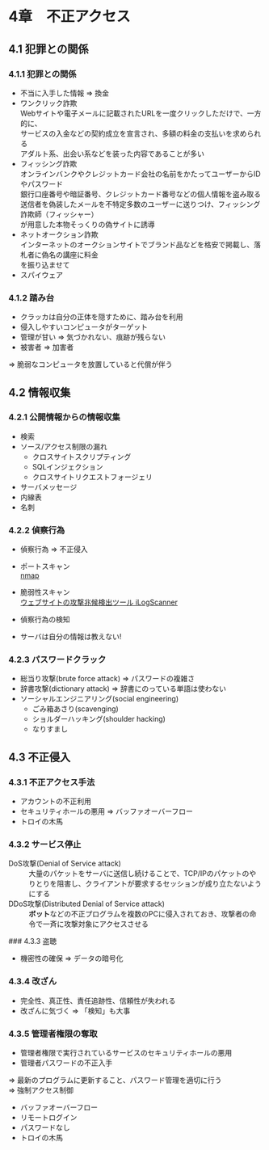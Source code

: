 # 4章　不正アクセス
## 4.1 犯罪との関係
### 4.1.1 犯罪との関係

* 不当に入手した情報 => 換金
* ワンクリック詐欺  
Webサイトや電子メールに記載されたURLを一度クリックしただけで、一方的に、  
サービスの入金などの契約成立を宣言され、多額の料金の支払いを求められる  
アダルト系、出会い系などを装った内容であることが多い
* フィッシング詐欺  
オンラインバンクやクレジットカード会社の名前をかたってユーザーからIDやパスワード  
銀行口座番号や暗証番号、クレジットカード番号などの個人情報を盗み取る  
送信者を偽装したメールを不特定多数のユーザーに送りつけ、フィッシング詐欺師（フィッシャー）  
が用意した本物そっくりの偽サイトに誘導
* ネットオークション詐欺  
インターネットのオークションサイトでブランド品などを格安で掲載し、落札者に偽名の講座に料金  
を振り込ませて
* スパイウェア

### 4.1.2 踏み台

* クラッカは自分の正体を隠すために、踏み台を利用
* 侵入しやすいコンピュータがターゲット
* 管理が甘い => 気づかれない、痕跡が残らない
* 被害者 => 加害者

=> 脆弱なコンピュータを放置していると代償が伴う

## 4.2 情報収集
### 4.2.1 公開情報からの情報収集

* 検索
* ソース/アクセス制限の漏れ
	* クロスサイトスクリプティング
	* SQLインジェクション
	* クロスサイトリクエストフォージェリ
* サーバメッセージ
* 内線表
* 名刺

### 4.2.2 偵察行為

* 偵察行為 => 不正侵入

* ポートスキャン  
[nmap](http://itpro.nikkeibp.co.jp/atcl/column/14/230520/072800001/)
* 脆弱性スキャン  
[ウェブサイトの攻撃兆候検出ツール iLogScanner](http://www.ipa.go.jp/security/vuln/iLogScanner/index.html)

* 偵察行為の検知
* サーバは自分の情報は教えない!

### 4.2.3 パスワードクラック

* 総当り攻撃(brute force attack) => パスワードの複雑さ
* 辞書攻撃(dictionary attack) => 辞書にのっている単語は使わない
* ソーシャルエンジニアリング(social engineering)
	* ごみ箱あさり(scavenging)
	* ショルダーハッキング(shoulder hacking)
	* なりすまし

## 4.3 不正侵入
### 4.3.1 不正アクセス手法

* アカウントの不正利用
* セキュリティホールの悪用 => バッファオーバーフロー
* トロイの木馬

### 4.3.2 サービス停止
<dl>
	<dt>DoS攻撃(Denial of Service attack)</dt>
	<dd>大量のパケットをサーバに送信し続けることで、TCP/IPのパケットのやりとりを阻害し、クライアントが要求するセッションが成り立たないようにする</dd>
	<dt>DDoS攻撃(Distributed Denial of Service attack)</dt>
	<dd><b>ボット</b>などの不正プログラムを複数のPCに侵入されておき、攻撃者の命令で一斉に攻撃対象にアクセスさせる</dd>
</dl>
### 4.3.3 盗聴

* 機密性の確保 => データの暗号化

### 4.3.4 改ざん

* 完全性、真正性、責任追跡性、信頼性が失われる
* 改ざんに気づく => 「検知」も大事

### 4.3.5 管理者権限の奪取

* 管理者権限で実行されているサービスのセキュリティホールの悪用
* 管理者パスワードの不正入手

=> 最新のプログラムに更新すること、パスワード管理を適切に行う<br />
=> 強制アクセス制御

* バッファオーバーフロー
* リモートログイン
* パスワードなし
* トロイの木馬

